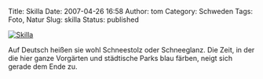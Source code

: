 Title: Skilla
Date: 2007-04-26 16:58
Author: tom
Category: Schweden
Tags: Foto, Natur
Slug: skilla
Status: published

[![Skilla](http://www.fiket.de/pic/skilla_s.jpg "Skilla")](http://www.fiket.de/pic/skilla_l.jpg)

Auf Deutsch heißen sie wohl Schneestolz oder Schneeglanz. Die Zeit, in
der die hier ganze Vorgärten und städtische Parks blau färben, neigt
sich gerade dem Ende zu.

